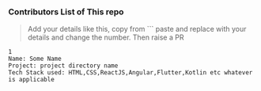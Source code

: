 ### Contributors List of This repo
> Add your details like this, copy from ``` paste and replace with your details and change the number. Then raise a PR

```
1
Name: Some Name  
Project: project directory name  
Tech Stack used: HTML,CSS,ReactJS,Angular,Flutter,Kotlin etc whatever is applicable
```
